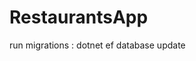 # RestaurantsApp                                                                                                                                                                                                                                                                           

run migrations : dotnet ef database update
